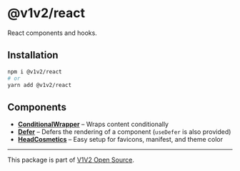# @v1v2/react

React components and hooks.

## Installation

```sh
npm i @v1v2/react
# or
yarn add @v1v2/react
```

## Components

- [**ConditionalWrapper**](src/ConditionalWrapper#readme) – Wraps content conditionally
- [**Defer**](src/Defer#readme) – Defers the rendering of a component (`useDefer` is also provided)
- [**HeadCosmetics**](src/HeadCosmetics#readme) – Easy setup for favicons, manifest, and theme color

---

This package is part of [V1V2 Open Source](https://github.com/v1v2/v1v2).
